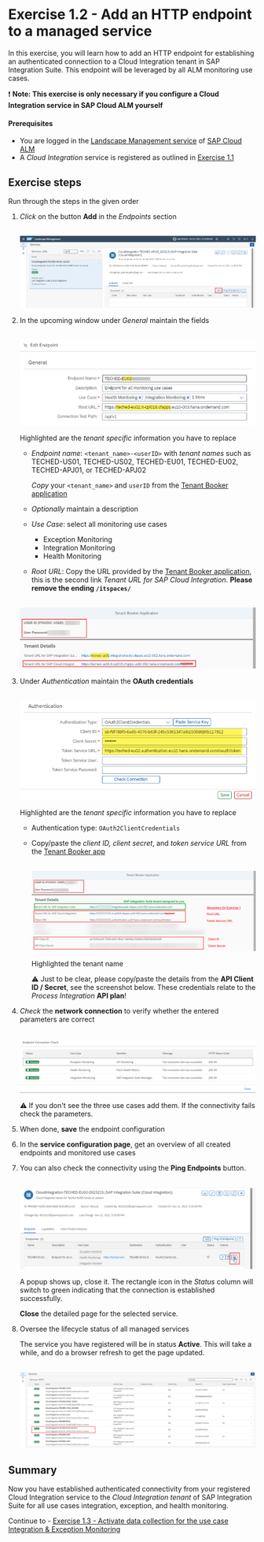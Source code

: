 # Exercise 1.2 - Add an HTTP endpoint to a managed service

In this exercise, you will learn how to add an HTTP endpoint for establishing an authenticated connectiion to a Cloud Integration tenant in SAP Integration Suite. This endpoint will be leveraged by all ALM monitoring use cases.

❗ **Note: This exercise is only necessary if you configure a Cloud Integration service in SAP Cloud ALM yourself**

#### Prerequisites

- You are logged in the [Landscape Management service](https://teched22-cloudalm-003.eu10.alm.cloud.sap/shell/run?sap-ui-app-id=sap.crun.landscape) of [SAP Cloud ALM](https://teched22-cloudalm-003.eu10.alm.cloud.sap/launchpad#Shell-home)
- A *Cloud Integration* service is registered as outlined in [Exercise 1.1](/exercises/ex1/ex11/)

## Exercise steps

Run through the steps in the given order

1. *Click* on the button **Add** in the *Endpoints* section

    <br>![](/exercises/ex1/images/LMSAddEndpointButton.png)
       
2. In the upcoming window under *General* maintain the fields

    <br>![Replace the highlighted parts by the Tenant Booker app info](/exercises/ex1/images/LMSAddEndpointGeneral.png)
    
    Highlighted are the *tenant specific* information you have to replace
    
    - *Endpoint name*: `<tenant_name>-<userID>` with *tenant names* such as TECHED-US01, TECHED-US02, TECHED-EU01, TECHED-EU02, TECHED-APJ01, or TECHED-APJ02
       
        *Copy* your `<tenant_name>` and `userID` from  the [Tenant Booker application](/exercises/ex0/ex02/)
		
    - *Optionally* maintain a description
    - *Use Case*: select all monitoring use cases
        - Exception Monitoring
        - Integration Monitoring
        - Health Monitoring
     - *Root URL*: Copy the URL provided by the [Tenant Booker application](/exercises/ex0/ex02/), this is the second link *Tenant URL for SAP Cloud Integration*. **Please remove the ending `/itspaces/`**

    <br>![Highlighted is the *tenant name* you will monitor](/exercises/ex1/images/BookerAppInfoEndpointGeneral.png)
    


3.	Under *Authentication* maintain the **OAuth credentials**

    <br>![Highlighted the tenant name](/exercises/ex1/images/LMSAddEndpointAuthentication.png)
    
    Highlighted are the *tenant specific* information you have to replace
    
	- Authentication type: `OAuth2ClientCredentials`
	
	- Copy/paste the *client ID, client secret*, and *token service URL* from the  [Tenant Booker app](/exercises/ex0/ex02/) 


      <br>![Highlighted the tenant name](/exercises/ex1/images/BookerAppResultEndpointAuthentication.png)
  
       Highlighted the tenant name
       
	  :warning: Just to be clear, please copy/paste the details from the **API Client ID / Secret**, see the screenshot below. These credentials relate to the *Process Integration* **API plan**!

   
4. *Check* the **network connection** to verify whether the entered parameters are correct

    <br>![](/exercises/ex1/images/LMSEndpointConnectionCheck.png)
    
    :warning: If you don't see the three use cases add them. If the connectivity fails check the parameters.
    
5. When done, **save** the endpoint configuration

6. In the **service configuration page**, get an overview of all created endpoints and monitored use cases

6. You can also check the connectivity using the **Ping Endpoints** button. 

    <br>![](/exercises/ex1/images/LMSPingConnection.png)
    
    A popup shows up, close it. The rectangle icon in the *Status* column will switch to green indicating that the connection is established successfully.
    
    **Close** the detailed page for the selected service.
    
7.  Oversee the lifecycle status of all managed services

    The service you have registered will be in status **Active**. This will take a while, and do a browser refresh to get the page updated.

    <br>![](/exercises/ex1/images/LMSManagedServices.png)
    
## Summary

Now you have established authenticated connectivity from your registered Cloud Integration service to the *Cloud Integration tenant* of SAP Integration Suite for all use cases integration, exception, and health monitoring.

Continue to - [Exercise 1.3 - Activate data collection for the use case Integration & Exception Monitoring](/exercises/ex1/ex13/)
